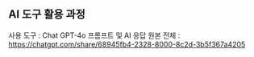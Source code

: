 ## AI 도구 활용 과정
사용 도구 : Chat GPT-4o
프롬프트 및 AI 응답 원본 전체 : https://chatgpt.com/share/68945fb4-2328-8000-8c2d-3b5f367a4205
